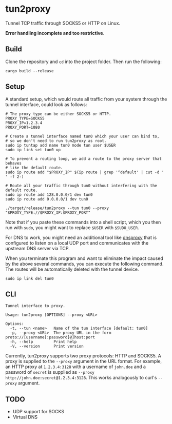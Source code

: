 # tun2proxy
Tunnel TCP traffic through SOCKS5 or HTTP on Linux.

**Error handling incomplete and too restrictive.**

## Build
Clone the repository and `cd` into the project folder. Then run the following:
```
cargo build --release
```

## Setup
A standard setup, which would route all traffic from your system through the tunnel interface, could look as follows:
```shell
# The proxy type can be either SOCKS5 or HTTP.
PROXY_TYPE=SOCKS5
PROXY_IP=1.2.3.4
PROXY_PORT=1080

# Create a tunnel interface named tun0 which your user can bind to,
# so we don't need to run tun2proxy as root.
sudo ip tuntap add name tun0 mode tun user $USER
sudo ip link set tun0 up

# To prevent a routing loop, we add a route to the proxy server that behaves
# like the default route.
sudo ip route add "$PROXY_IP" $(ip route | grep '^default' | cut -d ' ' -f 2-)

# Route all your traffic through tun0 without interfering with the default route.
sudo ip route add 128.0.0.0/1 dev tun0
sudo ip route add 0.0.0.0/1 dev tun0

./target/release/tun2proxy --tun tun0 --proxy "$PROXY_TYPE://$PROXY_IP:$PROXY_PORT"
```

Note that if you paste these commands into a shell script, which you then run with `sudo`, you might want to replace
`$USER` with `$SUDO_USER`.

For DNS to work, you might need an additional tool like [dnsproxy](https://github.com/AdguardTeam/dnsproxy) that is
configured to listen on a local UDP port and communicates with the upstream DNS server via TCP.

When you terminate this program and want to eliminate the impact caused by the above several commands,
you can execute the following command. The routes will be automatically deleted with the tunnel device.
```shell
sudo ip link del tun0
```

## CLI
```
Tunnel interface to proxy.

Usage: tun2proxy [OPTIONS] --proxy <URL>

Options:
  -t, --tun <name>   Name of the tun interface [default: tun0]
  -p, --proxy <URL>  The proxy URL in the form proto://[username[:password]@]host:port
  -h, --help         Print help
  -V, --version      Print version
```
Currently, tun2proxy supports two proxy protocols: HTTP and SOCKS5. A proxy is supplied to the `--proxy` argument in the
URL format. For example, an HTTP proxy at `1.2.3.4:3128` with a username of `john.doe` and a password of `secret` is
supplied as `--proxy http://john.doe:secret@1.2.3.4:3128`. This works analogously to curl's `--proxy` argument.

## TODO
- UDP support for SOCKS
- Virtual DNS
